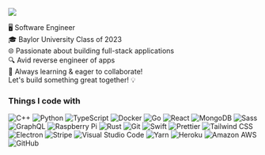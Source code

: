 <img src="https://cdn.discordapp.com/attachments/676478096337010709/788145313796849674/Untitled-1.png"></img>

<p>
    🖥️ Software Engineer
    <br>
    🎓 Baylor University Class of 2023
    <br>
    🌐 Passionate about building full-stack applications
    <br>
    🔍 Avid reverse engineer of apps
    <br>
    🌱 Always learning & eager to collaborate!
    <br>
    Let's build something great together! 💡

</p>

<h3>Things I code with</h3>
<p>
    <img alt="C++" src="https://img.shields.io/badge/-C++-00599c?style=flat-square&logo=c%2B%2B&logoColor=white" />
    <img alt="Python" src="https://img.shields.io/badge/-Python-3776ab?style=flat-square&logo=python&logoColor=white" />
    <img alt="TypeScript" src="https://img.shields.io/badge/-TypeScript-007acc?style=flat-square&logo=typescript&logoColor=white" />
    <img alt="Docker" src="https://img.shields.io/badge/-Docker-2496ed?style=flat-square&logo=docker&logoColor=white" />
    <img alt="Go" src="https://img.shields.io/badge/-Go-00add8?style=flat-square&logo=go&logoColor=white" />
    <img alt="React" src="https://img.shields.io/badge/-React-45b8d8?style=flat-square&logo=react&logoColor=white" />
    <img alt="MongoDB" src="https://img.shields.io/badge/-MongoDB-47a248?style=flat-square&logo=mongodb&logoColor=white" />
    <img alt="Sass" src="https://img.shields.io/badge/-Sass-cc6699?style=flat-square&logo=sass&logoColor=white" />
    <img alt="GraphQL" src="https://img.shields.io/badge/-GraphQL-e10098?style=flat-square&logo=graphql&logoColor=white" />
    <img alt="Raspberry Pi" src="https://img.shields.io/badge/-Raspberry Pi-c51a4a?style=flat-square&logo=raspberry-pi&logoColor=white" />
    <img alt="Rust" src="https://img.shields.io/badge/-Rust-f74c00?style=flat-square&logo=rust&logoColor=white" />
    <img alt="Git" src="https://img.shields.io/badge/-Git-f05032?style=flat-square&logo=git&logoColor=white" />
    <img alt="Swift" src="https://img.shields.io/badge/-Swift-f4a83c?style=flat-square&logo=swift&logoColor=white" />
    <img alt="Prettier" src="https://img.shields.io/badge/-Prettier-f7b93e?style=flat-square&logo=prettier&logoColor=white" />
    <img alt="Tailwind CSS" src="https://img.shields.io/badge/-Tailwind CSS-38b2ac?style=flat-square&logo=tailwind-css&logoColor=white" />
    <img alt="Electron" src="https://img.shields.io/badge/-Electron-47848f?style=flat-square&logo=electron&logoColor=white" />
    <img alt="Stripe" src="https://img.shields.io/badge/-Stripe-008cdd?style=flat-square&logo=stripe&logoColor=white" />
    <img alt="Visual Studio Code" src="https://img.shields.io/badge/-Visual Studio Code-007acc?style=flat-square&logo=visual-studio-code&logoColor=white" />
    <img alt="Yarn" src="https://img.shields.io/badge/-Yarn-2c8ebb?style=flat-square&logo=yarn&logoColor=white" />
    <img alt="Heroku" src="https://img.shields.io/badge/-Heroku-430098?style=flat-square&logo=heroku&logoColor=white" />
    <img alt="Amazon AWS" src="https://img.shields.io/badge/-Amazon AWS-232f3e?style=flat-square&logo=amazon-aws&logoColor=white" />
    <img alt="GitHub" src="https://img.shields.io/badge/-GitHub-181717?style=flat-square&logo=github&logoColor=white" />

</p>

